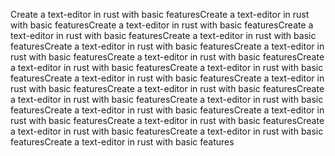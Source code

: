 Create a text-editor in rust with basic featuresCreate a text-editor in rust with basic featuresCreate a text-editor in rust with basic featuresCreate a text-editor in rust with basic featuresCreate a text-editor in rust with basic featuresCreate a text-editor in rust with basic featuresCreate a text-editor in rust with basic featuresCreate a text-editor in rust with basic featuresCreate a text-editor in rust with basic featuresCreate a text-editor in rust with basic featuresCreate a text-editor in rust with basic featuresCreate a text-editor in rust with basic featuresCreate a text-editor in rust with basic featuresCreate a text-editor in rust with basic featuresCreate a text-editor in rust with basic featuresCreate a text-editor in rust with basic featuresCreate a text-editor in rust with basic featuresCreate a text-editor in rust with basic featuresCreate a text-editor in rust with basic featuresCreate a text-editor in rust with basic featuresCreate a text-editor in rust with basic features
